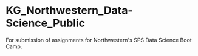 # KG_Northwestern_Data-Science_Public
For submission of assignments for Northwestern's SPS Data Science Boot Camp.
